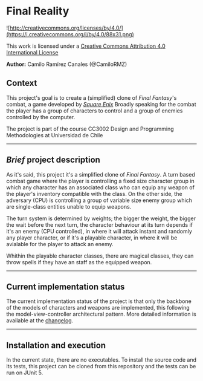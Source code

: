 Final Reality
=============

![http://creativecommons.org/licenses/by/4.0/](https://i.creativecommons.org/l/by/4.0/88x31.png)

This work is licensed under a 
[Creative Commons Attribution 4.0 International License](http://creativecommons.org/licenses/by/4.0/)

**Author:** Camilo Ramírez Canales (@CamiloRMZ)

Context
-------

This project's goal is to create a (simplified) clone of _Final Fantasy_'s combat, a game developed
by [_Square Enix_](https://www.square-enix.com)
Broadly speaking for the combat the player has a group of characters to control and a group of 
enemies controlled by the computer.

The project is part of the course CC3002 Design and Programming Methodologies at Universidad de Chile

---

**_Brief_ project description**
-------------------------------
As it's said, this project it's a simplified clone of _Final Fantasy_. A turn based combat game where
the player is controlling a fixed size character group in which any character has an associated class
who can equip any weapon of the player's inventory compatible with the class. On the other side, the
adversary (CPU) is controlling a group of variable size enemy group which are single-class entities
unable to equip weapons.

The turn system is determined by weights; the bigger the weight, the bigger the wait before the next
turn, the character behaviour at its turn depends if it's an enemy (CPU controlled), in where it will
attack instant and randomly any player character, or if it's a playable character, in where it will
be avialable for the player to attack an enemy.

Whithin the playable character classes, there are magical classes, they can throw spells if they have
an staff as the equipped weapon.

---

**Current implementation status**
---------------------------------
The current implementation status of the project is that only the backbone of the models of characters
and weapons are implemented, this following the model-view-controller architectural pattern. More
detailed information is available at the [changelog](ChangeLog.md).

---

**Installation and execution**
------------------------------
In the current state, there are no executables. To install the source code and its tests, this project
can be cloned from this repository and the tests can be run on JUnit 5.
